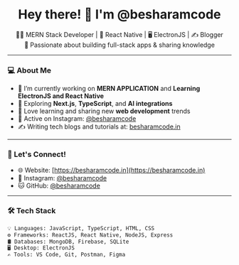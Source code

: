 <h1 align="center">Hey there! 👋 I'm @besharamcode</h1>
<p align="center">
  🧑‍💻 MERN Stack Developer | 📱 React Native | 🖥️ ElectronJS | ✍️ Blogger<br/>
  🚀 Passionate about building full-stack apps & sharing knowledge
</p>

---

### 💻 About Me

- 🔭 I’m currently working on **MERN APPLICATION** and **Learning ElectronJS and React Native**
- 🌱 Exploring **Next.js**, **TypeScript**, and **AI integrations**
- 🧠 Love learning and sharing new **web development** trends
- 📸 Active on Instagram: [@besharamcode](https://instagram.com/besharamcode)
- ✍️ Writing tech blogs and tutorials at: [besharamcode.in](https://besharamcode.in)

---

### 🔗 Let's Connect!

- 🌐 Website: [https://besharamcode.in](https://besharamcode.in)
- 📸 Instagram: [@besharamcode](https://instagram.com/besharamcode)
- 🐱 GitHub: [@besharamcode](https://github.com/besharamcode)

---

### 🛠️ Tech Stack

```bash
💡 Languages: JavaScript, TypeScript, HTML, CSS
⚙️ Frameworks: ReactJS, React Native, NodeJS, Express
🛢️ Databases: MongoDB, Firebase, SQLite
🖥️ Desktop: ElectronJS
✍️ Tools: VS Code, Git, Postman, Figma

